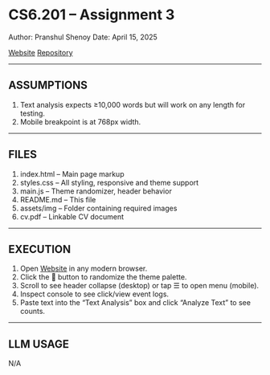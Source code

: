 # CS6.201 – Assignment 3

Author: Pranshul Shenoy
Date: April 15, 2025

[Website](pranshuul.github.io) [Repository](https://github.com/pranshuul/pranshuul.github.io)

---

## ASSUMPTIONS

1. Text analysis expects ≥10,000 words but will work on any length for testing.
2. Mobile breakpoint is at 768px width.

---

## FILES

1. index.html – Main page markup
2. styles.css – All styling, responsive and theme support
3. main.js – Theme randomizer, header behavior
4. README.md – This file
5. assets/img – Folder containing required images
6. cv.pdf – Linkable CV document

---

## EXECUTION

1. Open [Website](pranshuul.github.io) in any modern browser.
2. Click the 🎨 button to randomize the theme palette.
3. Scroll to see header collapse (desktop) or tap ☰ to open menu (mobile).
4. Inspect console to see click/view event logs.
5. Paste text into the “Text Analysis” box and click “Analyze Text” to see counts.

---

## LLM USAGE

N/A
